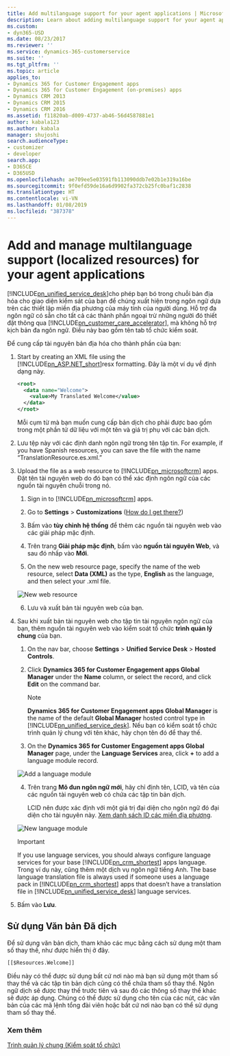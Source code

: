 ```yaml
---
title: Add multilanguage support for your agent applications | MicrosoftDocs
description: Learn about adding multilanguage support for your agent applications. The multi-language support is available for all the components except for those that are surfaced through Customer Care Accelerator, which doesn’t support multi-language scenarios. Điều này bao gồm tên tab tổ chức kiểm soát.
ms.custom:
- dyn365-USD
ms.date: 08/23/2017
ms.reviewer: ''
ms.service: dynamics-365-customerservice
ms.suite: ''
ms.tgt_pltfrm: ''
ms.topic: article
applies_to:
- Dynamics 365 for Customer Engagement apps
- Dynamics 365 for Customer Engagement (on-premises) apps
- Dynamics CRM 2013
- Dynamics CRM 2015
- Dynamics CRM 2016
ms.assetid: f11820ab-d009-4737-ab46-56d4587881e1
author: kabala123
ms.author: kabala
manager: shujoshi
search.audienceType:
- customizer
- developer
search.app:
- D365CE
- D365USD
ms.openlocfilehash: ae709ee5e03591fb113090ddb7e02b1e319a16be
ms.sourcegitcommit: 9f0efd59de16a6d9902fa372cb25fc0baf1c2838
ms.translationtype: HT
ms.contentlocale: vi-VN
ms.lasthandoff: 01/08/2019
ms.locfileid: "387378"
---
```

# <a name="add-and-manage-multilanguage-support-localized-resources-for-your-agent-applications"></a>Add and manage multilanguage support (localized resources) for your agent applications
[!INCLUDE[pn_unified_service_desk](../includes/pn-unified-service-desk.md)]cho phép bạn bó trong chuỗi bản địa hóa cho giao diện kiểm sát của bạn để chúng xuất hiện trong ngôn ngữ dựa trên các thiết lập miền địa phương của máy tính của người dùng. Hỗ trợ đa ngôn ngữ có sẵn cho tất cả các thành phần ngoại trừ những người đó thiết đặt thông qua [!INCLUDE[pn_customer_care_accelerator](../includes/pn-customer-care-accelerator.md)], mà không hỗ trợ kịch bản đa ngôn ngữ. Điều này bao gồm tên tab tổ chức kiểm soát.  
  
 Để cung cấp tài nguyên bản địa hóa cho thành phần của bạn:  
  
1. Start by creating an XML file using the [!INCLUDE[pn_ASP.NET_short](../includes/pn-asp-net-short.md)]resx formatting. Đây là một ví dụ về định dạng này.  
  
   ```xml  
   <root>  
     <data name="Welcome">  
       <value>My Translated Welcome</value>   
     </data>  
   </root>  
   ```  
  
    Mỗi cụm từ mà bạn muốn cung cấp bản dịch cho phải được bao gồm trong một phần tử dữ liệu với một tên và giá trị phụ với các bản dịch.  
  
2. Lưu tệp này với các định danh ngôn ngữ trong tên tập tin. For example, if you have Spanish resources, you can save the file with the name “TranslationResource.es.xml.”  
  
3. Upload the file as a web resource to [!INCLUDE[pn_microsoftcrm](../includes/pn-microsoftcrm.md)] apps. Đặt tên tài nguyên web do đó bạn có thể xác định ngôn ngữ của các nguồn tài nguyên chuỗi trong nó.  
  
   1. Sign in to [!INCLUDE[pn_microsoftcrm](../includes/pn-microsoftcrm.md)] apps.  
  
   2. Go to **Settings** > **Customizations** ([How do I get there?](http://go.microsoft.com/fwlink/p/?LinkId=525636))  
  
   3. Bấm vào **tùy chỉnh hệ thống** để thêm các nguồn tài nguyên web vào các giải pháp mặc định.  
  
   4. Trên trang **Giải pháp mặc định**, bấm vào **nguồn tài nguyên Web**, và sau đó nhấp vào **Mới**.  
  
   5. On the new web resource page, specify the name of the web resource, select **Data (XML)** as the type, **English** as the language, and then select your .xml file.  
  
   ![New web resource](../unified-service-desk/media/usd-new-web-resource.PNG "New web resource")  
  
   6.  Lưu và xuất bản tài nguyên web của bạn.  
  
4. Sau khi xuất bản tài nguyên web cho tập tin tài nguyên ngôn ngữ của bạn, thêm nguồn tài nguyên web vào kiểm soát tổ chức **trình quản lý chung** của bạn.  
  
   1. On the nav bar, choose **Settings** > **Unified Service Desk** > **Hosted Controls**.  
  
   2. Click **Dynamics 365 for Customer Engagement apps Global Manager** under the **Name** column, or select the record, and click **Edit** on the command bar.  
  
      > [!NOTE]
      > **Dynamics 365 for Customer Engagement apps Global Manager** is the name of the default **Global Manager** hosted control type in [!INCLUDE[pn_unified_service_desk](../includes/pn-unified-service-desk.md)]. Nếu bạn có kiểm soát tổ chức trình quản lý chung với tên khác, hãy chọn tên đó để thay thế.  
  
   3. On the **Dynamics 365 for Customer Engagement apps Global Manager** page, under the **Language Services** area, click **+** to add a language module record.  
  
   ![Add a language module](../unified-service-desk/media/usd-add-language-module.png "Add a language module")  
  
   4.  Trên trang **Mô đun ngôn ngữ mới**, hãy chỉ định tên, LCID, và tên của các nguồn tài nguyên web có chứa các tập tin bản dịch.  
  
        LCID nên được xác định với một giá trị đại diện cho ngôn ngữ đó đại diện cho tài nguyên này. [Xem danh sách ID các miền địa phương](https://msdn.microsoft.com/library/ms912047\(WinEmbedded.10\).aspx).  
  
   ![New language module](../unified-service-desk/media/usd-new-language-module.png "New language module")  
  
   > [!IMPORTANT]
   >  If you use language services, you should always configure language services for your base [!INCLUDE[pn_crm_shortest](../includes/pn-crm-shortest.md)] apps language. Trong ví dụ này, cũng thêm một dịch vụ ngôn ngữ tiếng Anh. The base language translation file is always used if someone uses a language pack in [!INCLUDE[pn_crm_shortest](../includes/pn-crm-shortest.md)] apps that doesn’t have a translation file in [!INCLUDE[pn_unified_service_desk](../includes/pn-unified-service-desk.md)] language services.  
  
5. Bấm vào **Lưu**.  
  
## <a name="use-the-translated-text"></a>Sử dụng Văn bản Đã dịch  
 Để sử dụng văn bản dịch, tham khảo các mục bằng cách sử dụng một tham số thay thế, như được hiển thị ở đây.  
  
```xml  
[[$Resources.Welcome]]  
```  
  
 Điều này có thể được sử dụng bất cứ nơi nào mà bạn sử dụng một tham số thay thế và các tập tin bản dịch cũng có thể chứa tham số thay thế. Ngôn ngữ dịch sẽ được thay thế trước tiên và sau đó các thông số thay thế khác sẽ được áp dụng. Chúng có thể được sử dụng cho tên của các nút, các văn bản của các mã lệnh tổng đài viên hoặc bất cứ nơi nào bạn có thể sử dụng tham số thay thế.  
  
### <a name="see-also"></a>Xem thêm  
 [Trình quản lý chung (Kiểm soát tổ chức)](../unified-service-desk/global-manager-hosted-control.md)
